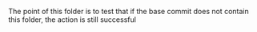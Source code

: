 The point of this folder is to test that if the base commit does not contain this folder,
the action is still successful